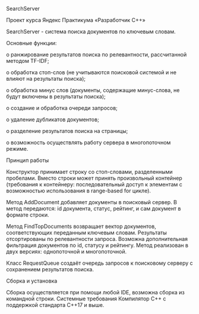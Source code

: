 SearchServer

Проект курса Яндекс Практикума «Разработчик С++»

SearchServer  -  система поиска документов по ключевым словам.

Основные функции:

o	ранжирование результатов поиска по релевантности, рассчитанной методом TF-IDF;

o	обработка стоп-слов (не учитываются поисковой системой и не влияют на результаты поиска);

o	обработка минус слов (документы, содержащие минус-слова, не будут включены в результаты поиска);

o	создание и обработка очереди запросов;

o	удаление дубликатов документов;

o	разделение результатов поиска на страницы;

o	возможность осуществлять работу сервера в многопоточном режиме.

Принцип работы

Конструктор принимает строку со стоп-словами, разделенными пробелами. Вместо строки может принять произвольный контейнер (требования к контейнеру: последовательный доступ к элементам с возможностью использования в range-based for цикле).

Метод AddDocument добавляет документы в поисковый сервер. В метод передаются: id документа, статус, рейтинг, и сам документ в формате строки. 

Метод FindTopDocuments возвращает вектор документов, соответствующих переданным ключевым словам. Результаты отсортированы по релевантности запроса. Возможна дополнительная фильтрация документов по id, статусу и рейтингу. Метод реализован в двух версиях: однопоточной и многопоточной.

Класс RequestQueue создаёт очередь запросов к поисковому серверу с сохранением результатов поиска.


Сборка и установка

Сборка осуществляется при помощи любой IDE, возможна сборка из командной строки.
Системные требования
Компилятор С++ с поддержкой стандарта С++17 и выше.







